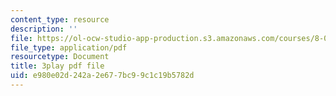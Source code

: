 ```yaml
---
content_type: resource
description: ''
file: https://ol-ocw-studio-app-production.s3.amazonaws.com/courses/8-01sc-classical-mechanics-fall-2016/e980e02d242a2e677bc99c1c19b5782d_V1I-vrXGl3A.pdf
file_type: application/pdf
resourcetype: Document
title: 3play pdf file
uid: e980e02d-242a-2e67-7bc9-9c1c19b5782d
---
```

